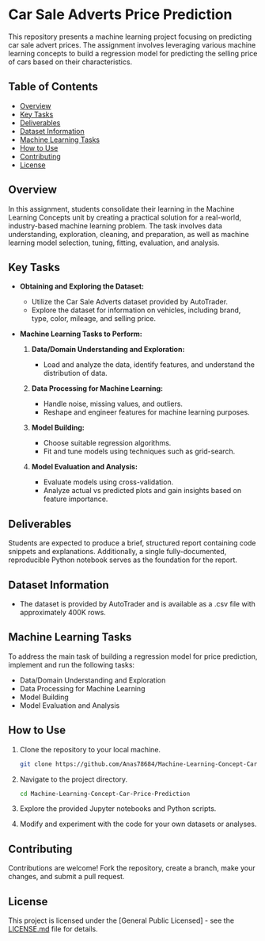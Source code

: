 # Car Sale Adverts Price Prediction

This repository presents a machine learning project focusing on predicting car sale advert prices. The assignment involves leveraging various machine learning concepts to build a regression model for predicting the selling price of cars based on their characteristics.

## Table of Contents

- [Overview](#overview)
- [Key Tasks](#key-tasks)
- [Deliverables](#deliverables)
- [Dataset Information](#dataset-information)
- [Machine Learning Tasks](#machine-learning-tasks)
- [How to Use](#how-to-use)
- [Contributing](#contributing)
- [License](#license)

## Overview

In this assignment, students consolidate their learning in the Machine Learning Concepts unit by creating a practical solution for a real-world, industry-based machine learning problem. The task involves data understanding, exploration, cleaning, and preparation, as well as machine learning model selection, tuning, fitting, evaluation, and analysis.

## Key Tasks

- **Obtaining and Exploring the Dataset:**
  - Utilize the Car Sale Adverts dataset provided by AutoTrader.
  - Explore the dataset for information on vehicles, including brand, type, color, mileage, and selling price.

- **Machine Learning Tasks to Perform:**
  1. **Data/Domain Understanding and Exploration:**
     - Load and analyze the data, identify features, and understand the distribution of data.

  2. **Data Processing for Machine Learning:**
     - Handle noise, missing values, and outliers.
     - Reshape and engineer features for machine learning purposes.

  3. **Model Building:**
     - Choose suitable regression algorithms.
     - Fit and tune models using techniques such as grid-search.

  4. **Model Evaluation and Analysis:**
     - Evaluate models using cross-validation.
     - Analyze actual vs predicted plots and gain insights based on feature importance.

## Deliverables

Students are expected to produce a brief, structured report containing code snippets and explanations. Additionally, a single fully-documented, reproducible Python notebook serves as the foundation for the report.

## Dataset Information

- The dataset is provided by AutoTrader and is available as a .csv file with approximately 400K rows.

## Machine Learning Tasks

To address the main task of building a regression model for price prediction, implement and run the following tasks:
- Data/Domain Understanding and Exploration
- Data Processing for Machine Learning
- Model Building
- Model Evaluation and Analysis

## How to Use

1. Clone the repository to your local machine.
   ```bash
   git clone https://github.com/Anas78684/Machine-Learning-Concept-Car-Price-Prediction.git
   ```

2. Navigate to the project directory.
   ```bash
   cd Machine-Learning-Concept-Car-Price-Prediction
   ```

3. Explore the provided Jupyter notebooks and Python scripts.

4. Modify and experiment with the code for your own datasets or analyses.

## Contributing

Contributions are welcome! Fork the repository, create a branch, make your changes, and submit a pull request.

## License

This project is licensed under the [General Public Licensed] - see the [LICENSE.md](LICENSE.md) file for details.
